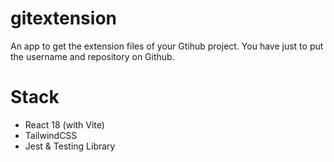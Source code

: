# gitextension
An app to get the extension files of your Gtihub project. You have just to put the username and repository on Github.

# Stack
 - React 18 (with Vite)
 - TailwindCSS
 - Jest & Testing Library
